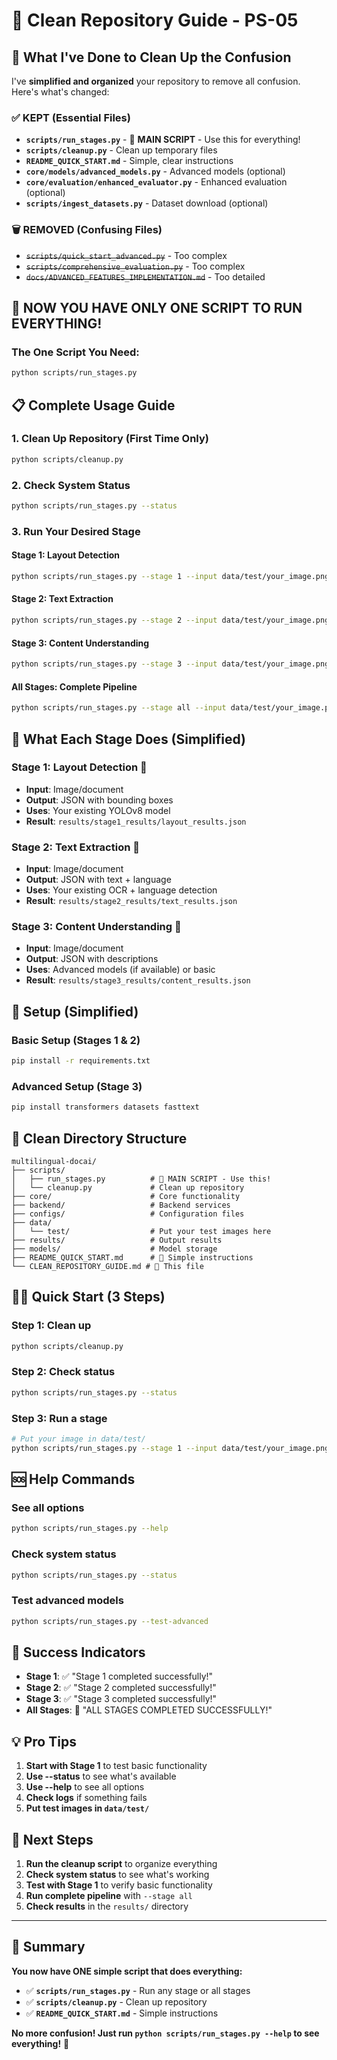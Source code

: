 # 🧹 Clean Repository Guide - PS-05

## 🎯 **What I've Done to Clean Up the Confusion**

I've **simplified and organized** your repository to remove all confusion. Here's what's changed:

### **✅ KEPT (Essential Files)**
- **`scripts/run_stages.py`** - 🎯 **MAIN SCRIPT** - Use this for everything!
- **`scripts/cleanup.py`** - Clean up temporary files
- **`README_QUICK_START.md`** - Simple, clear instructions
- **`core/models/advanced_models.py`** - Advanced models (optional)
- **`core/evaluation/enhanced_evaluator.py`** - Enhanced evaluation (optional)
- **`scripts/ingest_datasets.py`** - Dataset download (optional)

### **🗑️ REMOVED (Confusing Files)**
- ~~`scripts/quick_start_advanced.py`~~ - Too complex
- ~~`scripts/comprehensive_evaluation.py`~~ - Too complex
- ~~`docs/ADVANCED_FEATURES_IMPLEMENTATION.md`~~ - Too detailed

## 🚀 **NOW YOU HAVE ONLY ONE SCRIPT TO RUN EVERYTHING!**

### **The One Script You Need:**
```bash
python scripts/run_stages.py
```

## 📋 **Complete Usage Guide**

### **1. Clean Up Repository (First Time Only)**
```bash
python scripts/cleanup.py
```

### **2. Check System Status**
```bash
python scripts/run_stages.py --status
```

### **3. Run Your Desired Stage**

#### **Stage 1: Layout Detection**
```bash
python scripts/run_stages.py --stage 1 --input data/test/your_image.png
```

#### **Stage 2: Text Extraction**
```bash
python scripts/run_stages.py --stage 2 --input data/test/your_image.png
```

#### **Stage 3: Content Understanding**
```bash
python scripts/run_stages.py --stage 3 --input data/test/your_image.png
```

#### **All Stages: Complete Pipeline**
```bash
python scripts/run_stages.py --stage all --input data/test/your_image.png
```

## 🎯 **What Each Stage Does (Simplified)**

### **Stage 1: Layout Detection** 🎯
- **Input**: Image/document
- **Output**: JSON with bounding boxes
- **Uses**: Your existing YOLOv8 model
- **Result**: `results/stage1_results/layout_results.json`

### **Stage 2: Text Extraction** 📝
- **Input**: Image/document  
- **Output**: JSON with text + language
- **Uses**: Your existing OCR + language detection
- **Result**: `results/stage2_results/text_results.json`

### **Stage 3: Content Understanding** 🧠
- **Input**: Image/document
- **Output**: JSON with descriptions
- **Uses**: Advanced models (if available) or basic
- **Result**: `results/stage3_results/content_results.json`

## 🔧 **Setup (Simplified)**

### **Basic Setup (Stages 1 & 2)**
```bash
pip install -r requirements.txt
```

### **Advanced Setup (Stage 3)**
```bash
pip install transformers datasets fasttext
```

## 📁 **Clean Directory Structure**

```
multilingual-docai/
├── scripts/
│   ├── run_stages.py          # 🎯 MAIN SCRIPT - Use this!
│   └── cleanup.py             # Clean up repository
├── core/                      # Core functionality
├── backend/                   # Backend services  
├── configs/                   # Configuration files
├── data/
│   └── test/                  # Put your test images here
├── results/                   # Output results
├── models/                    # Model storage
├── README_QUICK_START.md      # 📖 Simple instructions
└── CLEAN_REPOSITORY_GUIDE.md # 📖 This file
```

## 🏃‍♂️ **Quick Start (3 Steps)**

### **Step 1: Clean up**
```bash
python scripts/cleanup.py
```

### **Step 2: Check status**
```bash
python scripts/run_stages.py --status
```

### **Step 3: Run a stage**
```bash
# Put your image in data/test/
python scripts/run_stages.py --stage 1 --input data/test/your_image.png
```

## 🆘 **Help Commands**

### **See all options**
```bash
python scripts/run_stages.py --help
```

### **Check system status**
```bash
python scripts/run_stages.py --status
```

### **Test advanced models**
```bash
python scripts/run_stages.py --test-advanced
```

## 🎉 **Success Indicators**

- **Stage 1**: ✅ "Stage 1 completed successfully!"
- **Stage 2**: ✅ "Stage 2 completed successfully!"  
- **Stage 3**: ✅ "Stage 3 completed successfully!"
- **All Stages**: 🎉 "ALL STAGES COMPLETED SUCCESSFULLY!"

## 💡 **Pro Tips**

1. **Start with Stage 1** to test basic functionality
2. **Use --status** to see what's available
3. **Use --help** to see all options
4. **Check logs** if something fails
5. **Put test images in `data/test/`**

## 🚀 **Next Steps**

1. **Run the cleanup script** to organize everything
2. **Check system status** to see what's working
3. **Test with Stage 1** to verify basic functionality
4. **Run complete pipeline** with `--stage all`
5. **Check results** in the `results/` directory

---

## 🎯 **Summary**

**You now have ONE simple script that does everything:**
- ✅ **`scripts/run_stages.py`** - Run any stage or all stages
- ✅ **`scripts/cleanup.py`** - Clean up repository
- ✅ **`README_QUICK_START.md`** - Simple instructions

**No more confusion! Just run `python scripts/run_stages.py --help` to see everything!** 🚀
